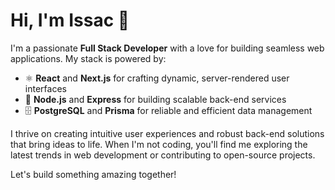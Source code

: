 # Hi, I'm Issac 👋

I'm a passionate **Full Stack Developer** with a love for building seamless web applications. My stack is powered by:

- ⚛️ **React** and **Next.js** for crafting dynamic, server-rendered user interfaces
- 🚀 **Node.js** and **Express** for building scalable back-end services
- 🗄️ **PostgreSQL** and **Prisma** for reliable and efficient data management

I thrive on creating intuitive user experiences and robust back-end solutions that bring ideas to life. When I'm not coding, you'll find me exploring the latest trends in web development or contributing to open-source projects.

Let's build something amazing together!


